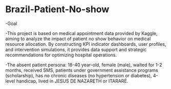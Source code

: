 # Brazil-Patient-No-show
-Goal

-This project is based on medical appointment data provided by Kaggle, aiming to analyze the impact of patient no show behavior on medical resource allocation. By constructing KPI indicator dashboards, user profiles, and intervention simulations, it provides data support and strategic recommendations for optimizing hospital operations.

-The absent patient persona: 18-40 year-old, female (male), waited for 1-2 months, received SMS, patients under government assistance programs (scholarship), has no chronic diseases (no hypertension or diabetes), 4-level handicap, lived in JESUS DE NAZARETH or ITARARÉ.
